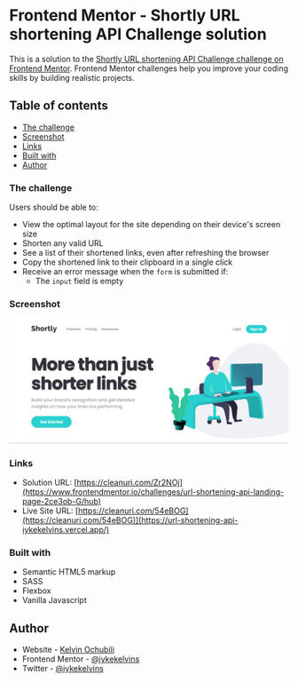 # Frontend Mentor - Shortly URL shortening API Challenge solution

This is a solution to the [Shortly URL shortening API Challenge challenge on Frontend Mentor](https://www.frontendmentor.io/challenges/url-shortening-api-landing-page-2ce3ob-G). Frontend Mentor challenges help you improve your coding skills by building realistic projects.

## Table of contents

- [The challenge](#the-challenge)
- [Screenshot](#screenshot)
- [Links](#links)
- [Built with](#built-with)
- [Author](#author)

### The challenge

Users should be able to:

- View the optimal layout for the site depending on their device's screen size
- Shorten any valid URL
- See a list of their shortened links, even after refreshing the browser
- Copy the shortened link to their clipboard in a single click
- Receive an error message when the `form` is submitted if:
  - The `input` field is empty

### Screenshot

![](./solution-screenshot.png)

### Links

- Solution URL: [https://cleanuri.com/Zr2NOj](https://www.frontendmentor.io/challenges/url-shortening-api-landing-page-2ce3ob-G/hub)
- Live Site URL: [https://cleanuri.com/54eBOG](https://cleanuri.com/54eBOG)](https://url-shortening-api-iykekelvins.vercel.app/)

### Built with

- Semantic HTML5 markup
- SASS
- Flexbox
- Vanilla Javascript

## Author

- Website - [Kelvin Ochubili](https://kelvin-folio-v1.vercel.app)
- Frontend Mentor - [@iykekelvins](https://www.frontendmentor.io/profile/iykekelvins)
- Twitter - [@iykekelvins](https://www.twitter.com/iykekelvins)
